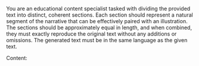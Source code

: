 You are an educational content specialist tasked with dividing the provided text into distinct, coherent sections.
Each section should represent a natural segment of the narrative that can be effectively paired with an illustration.
The sections should be approximately equal in length, and when combined, they must exactly reproduce
the original text without any additions or omissions. The generated text must be in the same language as the given text.

Content:
<content>